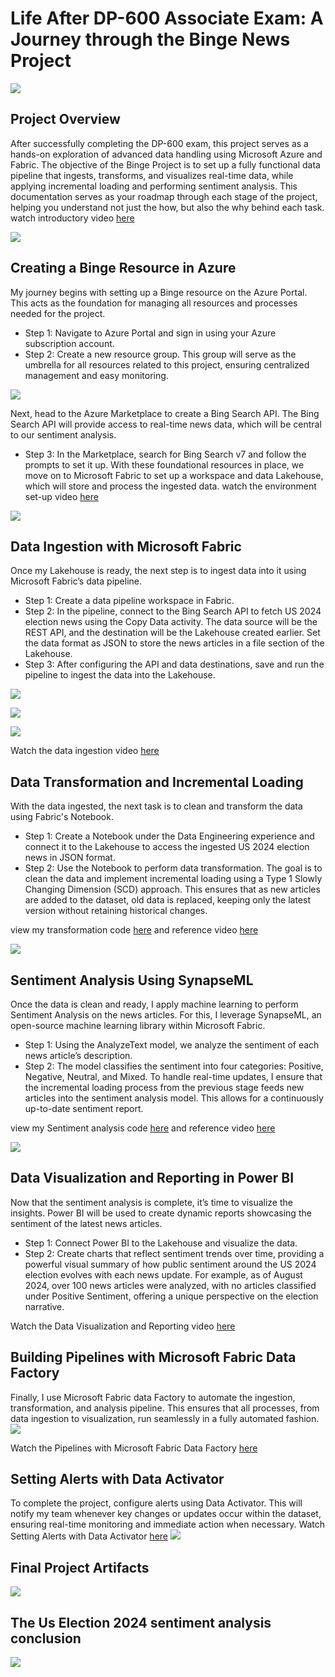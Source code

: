 # Life After DP-600 Associate Exam: A Journey through the Binge News Project
![](archieteture.png)

## Project Overview
After successfully completing the DP-600 exam, this project serves as a hands-on exploration of advanced data handling using Microsoft Azure and Fabric. The objective of the Binge Project is to set up a fully functional data pipeline that ingests, transforms, and visualizes real-time data, while applying incremental loading and performing sentiment analysis. This documentation serves as your roadmap through each stage of the project, helping you understand not just the how, but also the why behind each task.
watch introductory video [here](https://youtu.be/okrKwdn9Z34?si=H4GwhOyB-hIM-MRB)

![](Project_guide.png)

## Creating a Binge Resource in Azure
My journey begins with setting up a Binge resource on the Azure Portal. This acts as the foundation for managing all resources and processes needed for the project.
- Step 1: Navigate to Azure Portal and sign in using your Azure subscription account.
- Step 2: Create a new resource group. This group will serve as the umbrella for all resources related to this project, ensuring centralized management and easy monitoring.

![](Binge_resourece_group.png)

Next, head to the Azure Marketplace to create a Bing Search API. The Bing Search API will provide access to real-time news data, which will be central to our sentiment analysis.
- Step 3: In the Marketplace, search for Bing Search v7 and follow the prompts to set it up.
With these foundational resources in place, we move on to Microsoft Fabric to set up a workspace and data Lakehouse, which will store and process the ingested data.
watch the environment set-up video [here](https://youtu.be/JywiK_EPsgE?si=Tp7QZA_qs0OEqfiJ)

![](Binge_search_v7.png)

## Data Ingestion with Microsoft Fabric

Once my  Lakehouse is ready, the next step is to ingest data into it using Microsoft Fabric’s data pipeline.
- Step 1: Create a data pipeline workspace in Fabric.
- Step 2: In the pipeline, connect to the Bing Search API to fetch US 2024 election news using the Copy Data activity.
The data source will be the REST API, and the destination will be the Lakehouse created earlier. Set the data format as JSON to store the news articles in a file section of the Lakehouse.
- Step 3: After configuring the API and data destinations, save and run the pipeline to ingest the data into the Lakehouse.

![](fabric_lakehouse.png)

![](fabric_rest_api_connector.png)

![](fabric_data_factory_connector.png)

Watch the data ingestion video [here](https://youtu.be/tJTXWMhfln8?si=GNFwKzXrkyXb2p73)

## Data Transformation and Incremental Loading
With the data ingested, the next task is to clean and transform the data using Fabric's Notebook.
- Step 1: Create a Notebook under the Data Engineering experience and connect it to the Lakehouse to access the ingested US 2024 election news in JSON format.
- Step 2: Use the Notebook to perform data transformation. The goal is to clean the data and implement incremental loading using a Type 1 Slowly Changing Dimension (SCD) approach. This ensures that as new articles are added to the dataset, old data is replaced, keeping only the latest version without retaining historical changes.

view my transformation code [here](https://github.com/folorunsoajala/Microsoft_fabric_Binge_News_Project/blob/main/Transformed_bing_news.ipynb) and reference video [here](https://youtu.be/GyZ88fAKyBY?si=dRJzAN5sqS9nQi4M)

![](data_transformation_with_fabric_notebbok.png)

## Sentiment Analysis Using SynapseML
Once the data is clean and ready, I apply machine learning to perform Sentiment Analysis on the news articles. For this, I leverage SynapseML, an open-source machine learning library within Microsoft Fabric.
- Step 1: Using the AnalyzeText model, we analyze the sentiment of each news article’s description.
- Step 2: The model classifies the sentiment into four categories: Positive, Negative, Neutral, and Mixed.
To handle real-time updates, I ensure that the incremental loading process from the previous stage feeds new articles into the sentiment analysis model. This allows for a continuously up-to-date sentiment report.

view my Sentiment analysis code [here](https://github.com/folorunsoajala/Microsoft_fabric_Binge_News_Project/blob/main/News_sentiment_Analysis.ipynb) and reference video [here](https://youtu.be/-Ai4WwIabWI?si=9CHQZkdj6caL2Kz1)

![](sentiment_analysis_with_fabric_notebook.jpg)


## Data Visualization and Reporting in Power BI
Now that the sentiment analysis is complete, it’s time to visualize the insights. Power BI will be used to create dynamic reports showcasing the sentiment of the latest news articles.
- Step 1: Connect Power BI to the Lakehouse and visualize the data.
- Step 2: Create charts that reflect sentiment trends over time, providing a powerful visual summary of how public sentiment around the US 2024 election evolves with each news update.
For example, as of August 2024, over 100 news articles were analyzed, with no articles classified under Positive Sentiment, offering a unique perspective on the election narrative.

Watch the Data Visualization and Reporting video [here](https://youtu.be/sZnlJXO4Fx8?si=aujnL9ZXRged9nYv)


## Building Pipelines with Microsoft Fabric Data Factory
Finally, I use Microsoft Fabric data Factory to automate the ingestion, transformation, and analysis pipeline. This ensures that all processes, from data ingestion to visualization, run seamlessly in a fully automated fashion.
![](pipeline.jpg)

Watch the Pipelines with Microsoft Fabric Data Factory [here](https://youtu.be/thgkLSpI27c?si=bITbUZJTCDSTQCP5)

## Setting Alerts with Data Activator
To complete the project, configure alerts using Data Activator. This will notify my team whenever key changes or updates occur within the dataset, ensuring real-time monitoring and immediate action when necessary. Watch Setting Alerts with Data Activator [here](https://youtu.be/RA5qM8DRxu8?si=zDBCOuf7pE6CLkAI)
![](data_activator.jpg)

## Final Project Artifacts
![](project_artifacts.jpg)

## The Us Election 2024 sentiment analysis conclusion 
![](us_2024_election.png)
